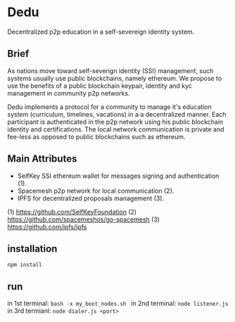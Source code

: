 # Dedu

Decentralized p2p education in a self-severeign identity system.

## Brief

As nations move toward self-severign identity (SSI) management, such systems usually use public blockchains, namely ethereum.
We propose to use the benefits of a public blockchain keypair, identity and kyc management in community p2p networks.

Dedu implements a protocol for a community to manage it's education system (curriculum, timelines, vacations) in a a decentralized manner.
Each participant is authenticated in the p2p network using his public blockchain identity and certifications.
The local network communication is private and fee-less as opposed to public blockchains such as ethereum.

## Main Attributes
* SelfKey SSI ethereum wallet for messages signing and authentication (1).
* Spacemesh p2p network for local communication (2).
* IPFS for decentralized proposals management (3).

(1) https://github.com/SelfKeyFoundation
(2) https://github.com/spacemeshos/go-spacemesh
(3) https://github.com/ipfs/ipfs

## installation
`npm install`
## run
in 1st terminal:
`bash -x my_boot_nodes.sh `
in 2nd terminal:
`node listener.js`
in 3rd termianl:
`node dialer.js <port>`
